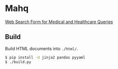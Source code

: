 Mahq
====

[Web Search Form for Medical and Healthcare Queries](https://mahq.pages.dev/)

Build
-----

Build HTML documents into `./html/`.

```sh
$ pip install -U jinja2 pandas pyyaml
$ ./build.py
```
